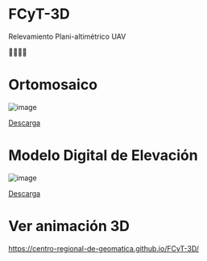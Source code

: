 # FCyT-3D

Relevamiento Plani-altimétrico UAV

:muscle::muscle::muscle::muscle:

# Ortomosaico
![image](https://user-images.githubusercontent.com/85247275/132263029-4caed027-296c-4356-b5ee-f49045fb0d89.png)

[Descarga](https://ceregeo.s3.amazonaws.com/orthomosaic_22185.tif)

# Modelo Digital de Elevación
![image](https://user-images.githubusercontent.com/85247275/132263073-43776f63-44b4-44d0-a740-92044cdb0af0.png)

[Descarga](https://ceregeo.s3.amazonaws.com/dem_fcyt_22185.tif)

# Ver animación 3D
https://centro-regional-de-geomatica.github.io/FCyT-3D/





